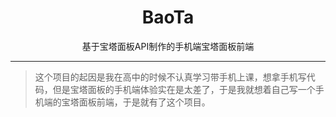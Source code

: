 <div align="center">

# BaoTa

基于宝塔面板API制作的手机端宝塔面板前端

</div>

<hr />

> 这个项目的起因是我在高中的时候不认真学习带手机上课，想拿手机写代码，但是宝塔面板的手机端体验实在是太差了，于是我就想着自己写一个手机端的宝塔面板前端，于是就有了这个项目。
